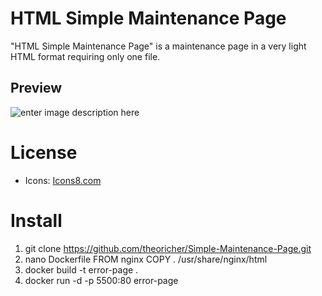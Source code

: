 # HTML Simple Maintenance Page

"HTML Simple Maintenance Page" is a maintenance page in a very light HTML format requiring only one file.

## Preview

![enter image description here](https://raw.githubusercontent.com/theoricher/Simple-Maintenance-Page/master/preview.jpg)

# License

- Icons: [Icons8.com](https://icons8.com/)

# Install

1.  git clone https://github.com/theoricher/Simple-Maintenance-Page.git
2.  nano Dockerfile
    FROM nginx
    COPY . /usr/share/nginx/html
3.  docker build -t error-page .
4.  docker run -d -p 5500:80 error-page
